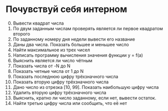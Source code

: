 # Почувствуй себя интерном

0. Вывести квадрат числа
1. По двум заданным числам проверять является ли первое квадратом второго
2. По заданному номеру дня недели вывести его название
3. Даны два числа. Показать большее и меньшее число
4. Найти максимальное из трех чисел
5. Написать программу вычисления значения функции y = f(a)
6. Выяснить является ли число чётным
7. Показать числа от -N до N
8. Показать четные числа от 1 до N
9. Показать последнюю цифру трёхзначного числа
10. Показать вторую цифру трёхзначного числа
11. Дано число из отрезка [10, 99]. Показать наибольшую цифру числа
12. Удалить вторую цифру трёхзначного числа
13. Выяснить, кратно ли число заданному, если нет, вывести остаток.
14. Найти третью цифру числа или сообщить, что её нет